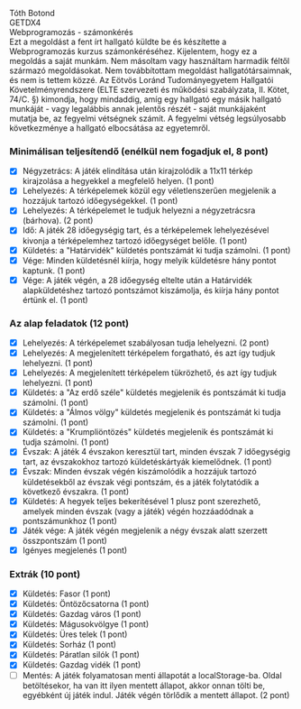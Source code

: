 Tóth Botond <br />
GETDX4 <br />
Webprogramozás - számonkérés<br />
Ezt a megoldást a fent írt hallgató küldte be és készítette a Webprogramozás kurzus számonkéréséhez.
Kijelentem, hogy ez a megoldás a saját munkám. Nem másoltam vagy használtam harmadik féltől 
származó megoldásokat. Nem továbbítottam megoldást hallgatótársaimnak, és nem is tettem közzé. 
Az Eötvös Loránd Tudományegyetem Hallgatói Követelményrendszere 
(ELTE szervezeti és működési szabályzata, II. Kötet, 74/C. §) kimondja, hogy mindaddig, 
amíg egy hallgató egy másik hallgató munkáját - vagy legalábbis annak jelentős részét - 
saját munkájaként mutatja be, az fegyelmi vétségnek számít. 
A fegyelmi vétség legsúlyosabb következménye a hallgató elbocsátása az egyetemről.

### Minimálisan teljesítendő (enélkül nem fogadjuk el, 8 pont)
- [x] Négyzetrács: A játék elindítása után kirajzolódik a 11x11 térkép kirajzolása a hegyekkel a megfelelő helyen. (1 pont)<br />
- [x] Lehelyezés: A térképelemek közül egy véletlenszerűen megjelenik a hozzájuk tartozó időegységekkel. (1 pont)<br />
- [x] Lehelyezés: A térképelemet le tudjuk helyezni a négyzetrácsra (bárhova). (2 pont)<br />
- [x] Idő: A játék 28 időegységig tart, és a térképelemek lehelyezésével kivonja a térképelemhez tartozó időegységet belőle. (1 pont)<br />
- [x] Küldetés: a "Határvidék" küldetés pontszámát ki tudja számolni. (1 pont)<br />
- [x] Vége: Minden küldetésnél kiírja, hogy melyik küldetésre hány pontot kaptunk. (1 pont)<br />
- [x] Vége: A játék végén, a 28 időegység eltelte után a Határvidék alapküldetéshez tartozó pontszámot kiszámolja, és kiírja hány pontot értünk el. (1 pont)<br />

### Az alap feladatok (12 pont)
- [x] Lehelyezés: A térképelemet szabályosan tudja lehelyezni. (2 pont)<br />
- [x] Lehelyezés: A megjelenített térképelem forgatható, és azt így tudjuk lehelyezni. (1 pont)<br />
- [x] Lehelyezés: A megjelenített térképelem tükrözhető, és azt így tudjuk lehelyezni. (1 pont)<br />
- [x] Küldetés: a "Az erdő széle" küldetés megjelenik és pontszámát ki tudja számolni. (1 pont)<br />
- [x] Küldetés: a "Álmos völgy" küldetés megjelenik és pontszámát ki tudja számolni. (1 pont)<br />
- [x] Küldetés: a "Krumpliöntözés" küldetés megjelenik és pontszámát ki tudja számolni. (1 pont)<br />
- [x] Évszak: A játék 4 évszakon keresztül tart, minden évszak 7 időegységig tart, az évszakokhoz tartozó küldetéskártyák kiemelődnek. (1 pont)<br />
- [x] Évszak: Minden évszak végén kiszámolódik a hozzájuk tartozó küldetésekből az évszak végi pontszám, és a játék folytatódik a következő évszakra. (1 pont)<br />
- [x] Küldetés: A hegyek teljes bekerítésével 1 plusz pont szerezhető, amelyek minden évszak (vagy a játék) végén hozzáadódnak a pontszámunkhoz (1 pont)<br />
- [x] Játék vége: A játék végén megjelenik a négy évszak alatt szerzett összpontszám (1 pont)<br />
- [x] Igényes megjelenés (1 pont)

### Extrák (10 pont)
- [x] Küldetés: Fasor (1 pont)<br />
- [x] Küldetés: Öntözőcsatorna (1 pont)<br />
- [x] Küldetés: Gazdag város (1 pont)<br />
- [x] Küldetés: Mágusokvölgye (1 pont)<br />
- [x] Küldetés: Üres telek (1 pont)<br />
- [x] Küldetés: Sorház (1 pont)<br />
- [x] Küldetés: Páratlan silók (1 pont)<br />
- [x] Küldetés: Gazdag vidék (1 pont)<br />
- [ ] Mentés: A játék folyamatosan menti állapotát a localStorage-ba. Oldal betöltésekor, ha van itt ilyen mentett állapot, akkor onnan tölti be, egyébként új játék indul. Játék végén törlődik a mentett állapot. (2 pont)<br />